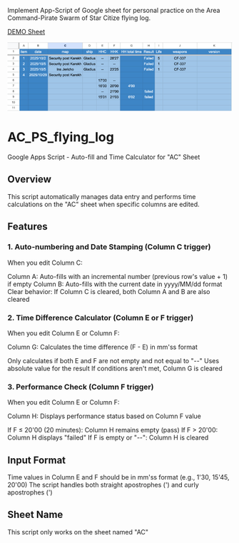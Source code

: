 Implement App-Script of Google sheet for personal practice on the Area Command-Pirate Swarm of Star Citize flying log.

[DEMO Sheet](https://docs.google.com/spreadsheets/d/1-OhV43fzGFjN5EoMSNNFcIudTckc0a7HdU1LWKI-9wc/edit?usp=sharing)

![img.png](img.png)

# AC_PS_flying_log
Google Apps Script - Auto-fill and Time Calculator for "AC" Sheet

## Overview
This script automatically manages data entry and performs time calculations on the "AC" sheet when specific columns are edited.

## Features
### 1. Auto-numbering and Date Stamping (Column C trigger)
   When you edit Column C:

Column A: Auto-fills with an incremental number (previous row's value + 1) if empty
Column B: Auto-fills with the current date in yyyy/MM/dd format
Clear behavior: If Column C is cleared, both Column A and B are also cleared

### 2. Time Difference Calculator (Column E or F trigger)
   When you edit Column E or Column F:

Column G: Calculates the time difference (F - E) in mm'ss format

Only calculates if both E and F are not empty and not equal to "--"
Uses absolute value for the result
If conditions aren't met, Column G is cleared

### 3. Performance Check (Column F trigger)
   When you edit Column E or Column F:

Column H: Displays performance status based on Column F value

If F ≤ 20'00 (20 minutes): Column H remains empty (pass)
If F > 20'00: Column H displays "failed"
If F is empty or "--": Column H is cleared


## Input Format

Time values in Column E and F should be in mm'ss format (e.g., 1'30, 15'45, 20'00)
The script handles both straight apostrophes (') and curly apostrophes (')

## Sheet Name

This script only works on the sheet named "AC"
